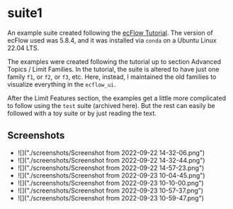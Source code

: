 # suite1

An example suite created following the [ecFlow Tutorial](https://confluence.ecmwf.int/display/ECFLOW/Tutorial).
The version of ecFlow used was 5.8.4, and it was installed via `conda` on a Ubuntu Linux 22.04 LTS.

The examples were created following the tutorial up to section Advanced Topics / Limit Families.
In the tutorial, the suite is altered to have just one family `f1`, or `f2`, or `f3`, etc.
Here, instead, I maintained the old families to visualize everything in the `ecflow_ui`.

After the Limit Features section, the examples get a little more complicated to follow using the
`test` suite (archived here). But the rest can easily be followed with a toy suite or by just
reading the text.

## Screenshots

- ![]("./screenshots/Screenshot from 2022-09-22 14-32-06.png")
- ![]("./screenshots/Screenshot from 2022-09-22 14-32-44.png")
- ![]("./screenshots/Screenshot from 2022-09-22 14-57-23.png")
- ![]("./screenshots/Screenshot from 2022-09-23 10-04-45.png")
- ![]("./screenshots/Screenshot from 2022-09-23 10-10-00.png")
- ![]("./screenshots/Screenshot from 2022-09-23 10-57-37.png")
- ![]("./screenshots/Screenshot from 2022-09-23 10-59-47.png")

